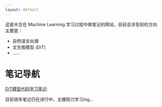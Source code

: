 ```yaml
---
layout: default
---
```


这是木旦在 Machine Learning 学习过程中做笔记的网站，目前会涉及到的方向主要是：

- 自然语言处理
- 文生图模型 (DiT)
- ……

# 笔记导航
[DiT模型代码学习笔记](./DiT.html).

目前很多笔记仍在进行中，主播努力学习ing...

